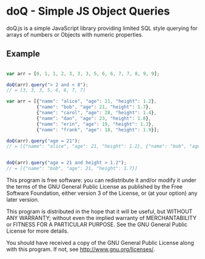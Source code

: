 doQ - Simple JS Object Queries
====

doQ.js is a simple JavaScript library providing limited SQL style querying for arrays of numbers or Objects with numeric properties.


Example
---

``` JavaScript
 
var arr = [0, 1, 1, 2, 3, 3, 3, 5, 6, 6, 7, 7, 8, 9, 9];

doQ(arr).query("> 2 and < 8");
// = [3, 3, 3, 5, 6, 6, 7, 7]

var arr = [{"name": "alice", "age": 21, "height": 1.2},
           {"name": "bob", "age": 21, "height": 1.7}, 
           {"name": "carol", "age": 28, "height": 1.4}, 
           {"name": "dan", "age": 23, "height": 1.8}, 
           {"name": "erin", "age": 19, "height": 1.3}, 
           {"name": "frank", "age": 18, "height": 1.9}];

doQ(arr).query("age = 21");
// = [{"name": "alice", "age": 21, "height": 1.2}, {"name": "bob", "age": 21, "height": 1.7}]


doQ(arr).query("age = 21 and height > 1.2");
// = [{"name": "bob", "age": 21, "height": 1.7}]
```

This program is free software: you can redistribute it and/or modify
it under the terms of the GNU General Public License as published by
the Free Software Foundation, either version 3 of the License, or
(at your option) any later version.

This program is distributed in the hope that it will be useful,
but WITHOUT ANY WARRANTY; without even the implied warranty of
MERCHANTABILITY or FITNESS FOR A PARTICULAR PURPOSE.  See the
GNU General Public License for more details.

You should have received a copy of the GNU General Public License
along with this program.  If not, see <http://www.gnu.org/licenses/>.

